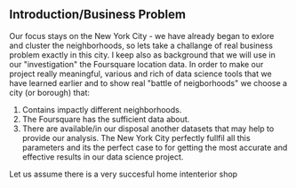 ## Introduction/Business Problem
Our focus stays on the New York City - we have already began to exlore and cluster the neighborhoods, so lets take a challange of real business problem exactly in this city. I keep also as background that we will use in our "investigation" the Foursquare location data. In order to make our project really meaningful, various and rich of data science tools that we have learned earlier and to show real "battle of neigborhoods" we choose a city (or borough) that:
1. Contains impactly different neighborhoods.
2. The Foursquare has the sufficient data about.
3. There are available/in our disposal another datasets that may help to provide our analysis.
The New York City perfectly fullfil all this parameters and its the perfect case to for getting the most accurate and effective results in our data science project.

Let us assume there is a very succesful home intenterior shop 


